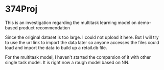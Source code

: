 # 374Proj
This is an investigation regarding the multitask learning model on demo-based product recommendation

Since the original dataset is too large. I could not upload it here.
But I will try to use the url link to import the data later so anyone accesses the files could load and import the data to build up a retail.db file.

For the multitask model, I haven't started the comparsion of it with other single task model. It is right now a rough model based on NN.
